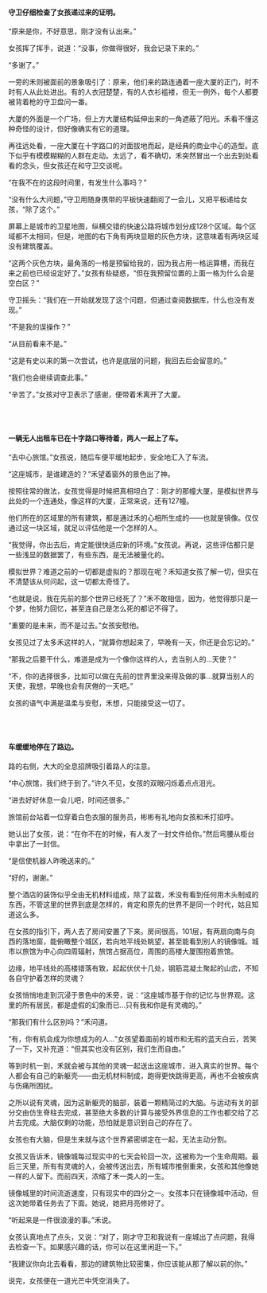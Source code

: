 #### 守卫仔细检查了女孩递过来的证明。

“原来是你，不好意思，刚才没有认出来。”

女孩挥了挥手，说道：“没事，你做得很好，我会记录下来的。”

“多谢了。”

一旁的禾则被面前的景象吸引了：原来，他们来的路连通着一座大厦的正门，时不时有人从此处进出。有的人衣冠楚楚，有的人衣衫褴褛，但无一例外，每个人都要被背着枪的守卫盘问一番。

大厦的外面是一个广场，但上方大厦结构延伸出来的一角遮蔽了阳光。禾看不懂这种奇怪的设计，但好像确实有它的道理。

再往远处看，一座大厦在十字路口的对面拔地而起，是经典的商业中心的造型。底下似乎有模模糊糊的人群在走动。太远了，看不确切，禾突然冒出一个出去到处看看的念头，但女孩还在和守卫交谈呢。

“在我不在的这段时间里，有发生什么事吗？”

“没有什么大问题，”守卫用随身携带的平板快速翻阅了一会儿，又把平板递给女孩，“除了这个。”

屏幕上是城市的卫星地图，纵横交错的快速公路将城市划分成128个区域。每个区域都不太相同，但是，地图的右下角有两块显眼的灰色方块，这意味着有两块区域没有建筑覆盖。

“这两个灰色方块，最角落的一格是预留给我的，因为我占用一格运算槽，而我在来之前也已经设定好了。”女孩有些疑惑，“但在我预留位置的上面一格为什么会是空白区？”

守卫摇头：“我们在一开始就发现了这个问题，但通过查阅数据库，什么也没有发现。”

“不是我的误操作？”

“从目前看来不是。”

“这是有史以来的第一次尝试，也许是底层的问题，我回去后会留意的。”

“我们也会继续调查此事。”

“辛苦了。”女孩对守卫表示了感谢，便带着禾离开了大厦。

<br><br>

#### 一辆无人出租车已在十字路口等待着，两人一起上了车。

“去中心旅馆。”女孩说，随后车便平缓地起步，安全地汇入了车流。

“这座城市，是谁建造的？”禾望着窗外的景色出了神。

按照往常的做法，女孩觉得是时候把真相坦白了：刚才的那幢大厦，是模拟世界与此处的一个连通处，像这样的大厦，正常来说，还有127幢。

他们所在的区域里的所有建筑，都是通过禾的心相所生成的——也就是镜像。仅仅通过这一块区域，就足以评估他是一个怎样的人。

“我觉得，你出去后，肯定能很快适应新的环境。”女孩说。再说，这些评估都只是一些浅显的数据罢了，有些东西，是无法被量化的。

模拟世界？难道之前的一切都是虚拟的？那现在呢？禾知道女孩了解一切，但实在不清楚该从何问起，这一切都太奇怪了。

“也就是说，我在先前的那个世界已经死了？”禾不敢相信，因为，他觉得那只是一个梦，他努力回忆，甚至连自己是怎么死的都记不得了。

“重要的是未来，而不是过去。”女孩安慰他。

女孩见过了太多禾这样的人，“就算你想起来了，早晚有一天，你还是会忘记的。”

“那我之后要干什么，难道是成为一个像你这样的人，去当别人的…天使？”

“不，你的选择很多，比如可以做在先前的世界里没来得及做的事…就算当别人的天使，我想，早晚也会有厌倦的一天吧。”

女孩的语气中满是温柔与安慰，禾想，只能接受这一切了。

<br><br>

#### 车缓缓地停在了路边。

路的右侧，大大的全息招牌吸引着路人的注意。

“中心旅馆，我们终于到了。”许久不见，女孩的双眼闪烁着点点泪光。

“进去好好休息一会儿吧，时间还很多。”

旅馆前台站着一位穿着白色衣服的服务员，彬彬有礼地向女孩和禾打招呼。

她认出了女孩，说：“在你不在的时候，有人发了一封文件给你。”然后弯腰从柜台中拿出了一封信。

“是信使机器人昨晚送来的。”

“好的，谢谢。”

整个酒店的装饰似乎全由无机材料组成，除了盆栽，禾没有看到任何用木头制成的东西，不管这里的世界到底是怎样的，肯定和原先的世界不是同一个时代，姑且知道这么多。

在女孩的指引下，两人去了房间安置了下来。房间很高，101层，有两扇向南与向西的落地窗，能俯瞰整个城区，若向地平线处眺望，甚至能看到别人的镜像城。城市以旅馆为中心向四周辐射，旅馆占据高位，周围的高楼大厦围抱着旅馆。

边缘，地平线处的高楼错落有致，起起伏伏十几处，钢筋混凝土聚起的山峦，不知各自守护着怎样的灵魂？

女孩悄悄地走到沉浸于景色中的禾旁，说：“这座城市基于你的记忆与世界观。这里的所有居民，都是虚假的幻象而已…只有我和你是有灵魂的。”

“那我们有什么区别吗？”禾问道。

“有，你有机会成为你想成为的人…”女孩望着面前的城市和无瑕的蓝天白云，苦笑了一下，又补充道：“但其实也没有区别，我们生而自由。”

等到时机一到，禾就会被与其他的灵魂一起送出这座城市，进入真实的世界。每个人都会有自己的新躯壳——由无机材料制成，跑得更快跳得更高，再也不会被疾病与伤痛所困扰。

之所以说有灵魂，因为这新躯壳的脑部，装着一颗精简过的大脑。与运动有关的部分交由仿生脊柱去完成，甚至绝大多数的计算与接受外界信息的工作也都交给了芯片去完成。大脑仅剩的功能，恐怕就是意识到自己的存在了。

女孩也有大脑，但是生来就与这个世界紧密绑定在一起，无法主动分割。

女孩又告诉禾，镜像城每过现实中的七天会轮回一次，这被称为一个生命周期。最后三天里，所有有灵魂的人，会被传送出去，所有城市推倒重来，女孩和其他像她一样的人留下。而前四天，浓缩了禾一类人的一生。

镜像城里的时间流逝速度，只有现实中的四分之一。女孩本只在镜像城中活动，但这次她带着任务去了下面。她说，她把月亮修好了。

“听起来是一件很浪漫的事。”禾说。

女孩认真地点了点头，又说：“对了，刚才守卫和我说有一座城出了点问题，我得去检查一下。如果感兴趣的话，你可以在这里闲逛一下。”

“我建议你向北去看看，那边的建筑物比较密集，你应该能从那了解以前的你。”

说完，女孩便在一道光芒中凭空消失了。
